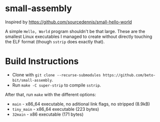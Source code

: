# small-assembly
Inspired by https://github.com/sourcedennis/small-hello-world

A simple `Hello, World` program shouldn't be that large. These are the smallest Linux executables I managed to create
without directly touching the ELF format (though `sstrip` does exactly that).

# Build Instructions
* Clone with `git clone --recurse-submodules https://github.com/beto-bit/small-assembly`.
* Run `make -C super-strip` to compile `sstrip`.

After that, run `make` with the different options:
* `main` - x86_64 executable, no aditional link flags, no stripped (8.9kB)
* `tiny_main` - x86_64 executable (223 bytes)
* `32main` - x86 executable (171 bytes)
